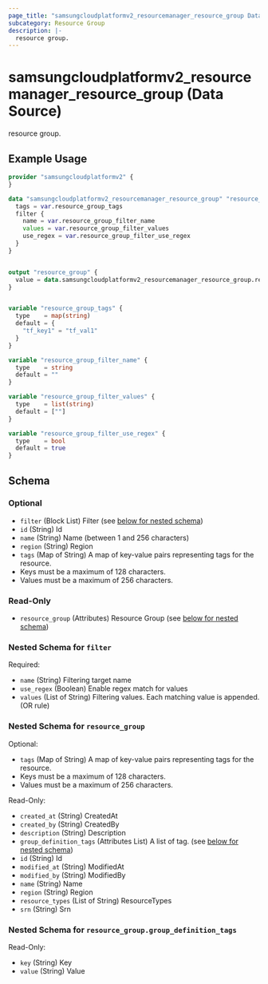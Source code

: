 ```yaml
---
page_title: "samsungcloudplatformv2_resourcemanager_resource_group Data Source - samsungcloudplatformv2"
subcategory: Resource Group
description: |-
  resource group.
---
```


# samsungcloudplatformv2_resourcemanager_resource_group (Data Source)

resource group.

## Example Usage

```terraform
provider "samsungcloudplatformv2" {
}

data "samsungcloudplatformv2_resourcemanager_resource_group" "resource_group" {
  tags = var.resource_group_tags
  filter {
    name = var.resource_group_filter_name
    values = var.resource_group_filter_values
    use_regex = var.resource_group_filter_use_regex
  }
}


output "resource_group" {
  value = data.samsungcloudplatformv2_resourcemanager_resource_group.resource_group.resource_group
}


variable "resource_group_tags" {
  type    = map(string)
  default = {
    "tf_key1" = "tf_val1"
  }
}

variable "resource_group_filter_name" {
  type    = string
  default = ""
}

variable "resource_group_filter_values" {
  type    = list(string)
  default = [""]
}

variable "resource_group_filter_use_regex" {
  type    = bool
  default = true
}
```

<!-- schema generated by tfplugindocs -->
## Schema

### Optional

- `filter` (Block List) Filter (see [below for nested schema](#nestedblock--filter))
- `id` (String) Id
- `name` (String) Name (between 1 and 256 characters)
- `region` (String) Region
- `tags` (Map of String) A map of key-value pairs representing tags for the resource.
 - Keys must be a maximum of 128 characters.
 - Values must be a maximum of 256 characters.

### Read-Only

- `resource_group` (Attributes) Resource Group (see [below for nested schema](#nestedatt--resource_group))

<a id="nestedblock--filter"></a>
### Nested Schema for `filter`

Required:

- `name` (String) Filtering target name
- `use_regex` (Boolean) Enable regex match for values
- `values` (List of String) Filtering values. Each matching value is appended. (OR rule)


<a id="nestedatt--resource_group"></a>
### Nested Schema for `resource_group`

Optional:

- `tags` (Map of String) A map of key-value pairs representing tags for the resource.
 - Keys must be a maximum of 128 characters.
 - Values must be a maximum of 256 characters.

Read-Only:

- `created_at` (String) CreatedAt
- `created_by` (String) CreatedBy
- `description` (String) Description
- `group_definition_tags` (Attributes List) A list of tag. (see [below for nested schema](#nestedatt--resource_group--group_definition_tags))
- `id` (String) Id
- `modified_at` (String) ModifiedAt
- `modified_by` (String) ModifiedBy
- `name` (String) Name
- `region` (String) Region
- `resource_types` (List of String) ResourceTypes
- `srn` (String) Srn

<a id="nestedatt--resource_group--group_definition_tags"></a>
### Nested Schema for `resource_group.group_definition_tags`

Read-Only:

- `key` (String) Key
- `value` (String) Value